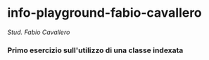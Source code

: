 # info-playground-fabio-cavallero

_Stud. Fabio Cavallero_

### Primo esercizio sull'utilizzo di una classe indexata
